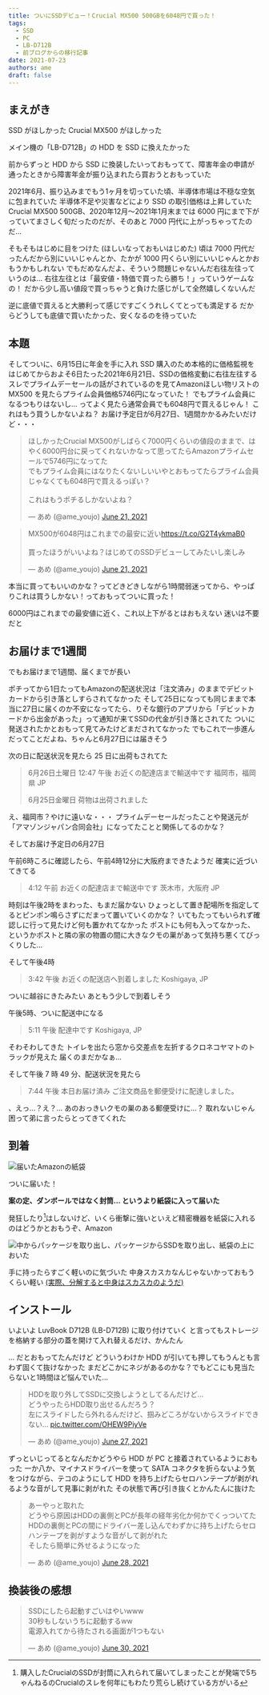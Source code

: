 ```yaml
---
title: ついにSSDデビュー！Crucial MX500 500GBを6048円で買った！
tags:
  - SSD
  - PC
  - LB-D712B
  - 前ブログからの移行記事
date: 2021-07-23
authors: ame
draft: false
---
```


## まえがき

SSD がほしかった
Crucial MX500 がほしかった

メイン機の「LB-D712B」の HDD を SSD に換えたかった

前からずっと HDD から SSD に換装したいっておもってて、障害年金の申請が通ったときから障害年金が振り込まれたら買おうとおもっていた
<!-- truncate -->
2021年6月、振り込みまでもう1ヶ月を切っていた頃、半導体市場は不穏な空気に包まれていた
半導体不足や災害などにより SSD の取引価格は上昇していた
Crucial MX500 500GB、2020年12月〜2021年1月末までは 6000 円にまで下がっていてまさしく旬だったのだが、そのあと 7000 円代に上がっちゃってたのだ…

そもそもはじめに目をつけた (ほしいなっておもいはじめた) 頃は 7000 円代だったんだから別にいいじゃんとか、たかが 1000 円くらい別にいいじゃんとかおもうかもしれない
でもだめなんだよ、そういう問題じゃないんだ右往左往っていうのは…
右往左往とは「最安値・特価で買ったら勝ち！」っていうゲームなの！
だから少し高い値段で買っちゃうと負けた感じがして全然嬉しくないんだ

逆に底値で買えると大勝利って感じですごくうれしくてとっても満足する
だからどうしても底値で買いたかった、安くなるのを待っていた

## 本題

そしてついに、6月15日に年金を手に入れ SSD 購入のため本格的に価格監視をはじめてからおよそ6日たった2021年6月21日、SSDの価格変動に右往左往するスレでプライムデーセールの話がされているのを見てAmazonほしい物リストの MX500 を見たらプライム会員価格5746円になっていた！
でもプライム会員になるつもりはないし…
ってよく見たら通常会員でも6048円で買えるじゃん！
これはもう買うしかないよね？
お届け予定日が6月27日、1週間かかるみたいだけど・・・

<blockquote class="twitter-tweet" data-media-max-width="560"><p lang="ja" dir="ltr">ほしかったCrucial MX500がしばらく7000円くらいの値段のままで、はやく6000円台に戻ってくれないかなって思ってたらAmazonプライムセールで5746円になってた<br>でもプライム会員にはなりたくないしいいやとおもってたらプライム会員じゃなくても6048円で買えるっぽい？<br><br>これはもうポチるしかないよね？</p>&mdash; あめ (@ame_youjo) <a href="https://twitter.com/ame_youjo/status/1406897697810911235?ref_src=twsrc%5Etfw">June 21, 2021</a></blockquote> <script async src="https://platform.twitter.com/widgets.js" charset="utf-8"></script>

<blockquote class="twitter-tweet" data-media-max-width="560"><p lang="ja" dir="ltr">MX500が6048円はこれまでの最安に近い<a href="https://t.co/G2T4ykmaB0">https://t.co/G2T4ykmaB0</a><br><br>買ったほうがいいよね？はじめてのSSDデビューしてみたいし楽しみ</p>&mdash; あめ (@ame_youjo) <a href="https://twitter.com/ame_youjo/status/1406898711884566534?ref_src=twsrc%5Etfw">June 21, 2021</a></blockquote> <script async src="https://platform.twitter.com/widgets.js" charset="utf-8"></script>

本当に買ってもいいのかな？ってどきどきしながら1時間弱迷ってから、やっぱりこれは買うしかない！っておもってついに買った！

6000円はこれまでの最安値に近く、これ以上下がるとはおもえない
迷いは不要だと

## お届けまで1週間

でもお届けまで1週間、届くまでが長い

ポチってから1日たってもAmazonの配送状況は「注文済み」のままでデビットカードから引き落としすらされてなかった
そして25日になっても同じままで本当に27日に届くのか不安になってたら、りそな銀行のアプリから「デビットカードから出金があった」って通知が来てSSDの代金が引き落とされてた
ついに発送されたかとおもって見てみたけどまだされてなかった
でもこれで一歩進んだってことだよね、ちゃんと6月27日には届きそう

次の日に配送状況を見たら 25 日に出荷もされてた

> 6月26日土曜日
> 12:47 午後
> お近くの配達店まで輸送中です
> 福岡市，福岡県 JP
> 
> 6月25日金曜日
> 荷物は出荷されました

え、福岡市？やけに遠いな・・・
プライムデーセールだったことや発送元が「アマゾンジャパン合同会社」になってたことと関係してるのかな？

そしてお届け予定日の6月27日

午前6時ころに確認したら、午前4時12分に大阪府まできたようだ
確実に近づいてきてる

> 4:12 午前
> お近くの配達店まで輸送中です
> 茨木市，大阪府 JP

時刻は午後2時をまわった、もまだ届かない
ひょっとして置き配場所を指定してるとピンポン鳴らさずにだまって置いていくのかな？
いてもたってもいられず確認しに行って見たけど何も置かれてなかった
ポストにも何も入ってなかった、というかポストと隣の家の物置の間に大きなクモの巣があって気持ち悪くてびっくりした…

そして午後4時

> 3:42 午後
> お近くの配送店へ到着しました
> Koshigaya, JP

ついに越谷にきたみたい
あともう少しで到着しそう

午後5時、ついに配送中になる

> 5:11 午後
> 配達中です
> Koshigaya, JP

そわそわしてきた
トイレを出たら窓から交差点を左折するクロネコヤマトのトラックが見えた
届くのまだかなぁ…

そして午後 7 時 49 分、配送状況を見たら

> 7:44 午後
> 本日お届け済み
> ご注文商品を郵便受けに配達しました。

、えっ…？え？…
あのおっきいクモの巣のある郵便受けに…？
取れないじゃん
困って弟に言ったらとってきてくれた

## 到着

![届いたAmazonの紙袋](./紙袋.jxl)

ついに届いた！

**案の定、ダンボールではなく封筒… というより紙袋に入って届いた**

発狂したり[^footnote-curuusharu]はしないけど、いくら衝撃に強いといえど精密機器を紙袋に入れるのはどうかとおもうぞ、Amazon

[^footnote-curuusharu]: 購入したCrucialのSSDが封筒に入れられて届いてしまったことが発端で5ちゃんねるのCrucialのスレを何年にもわたり荒らし続けている方がいる

![中からパッケージを取り出し、パッケージからSSDを取り出し、紙袋の上においた](./中身.jxl)

手に持ったらすごく軽いのに気づいた
中身スカスカなんじゃないかっておもうくらい軽い
[(実際、分解すると中身はスカスカのようだ)](https://bbs.kakaku.com/bbs/K0001028334/SortID=23898650/)

## インストール

いよいよ LuvBook D712B (LB-D712B) に取り付けていく
と言ってもストレージを格納する部分の蓋を開けて入れ替えるだけ、かんたん

… だとおもってたんだけど
どういうわけか HDD が引いても押してもうんとも言わず固くて抜けなかった
まだどこかにネジがあるのかな？でもどこにも見当たらないと1時間ほど悩んでいた…

<blockquote class="twitter-tweet" data-media-max-width="560"><p lang="ja" dir="ltr">HDDを取り外してSSDに交換しようとしてるんだけど…<br>どうやったらHDD取り出せるんだろう？<br>左にスライドしたら外れるんだけど、掴みどころがないからスライドできない… <a href="https://t.co/OHEW9PiyVe">pic.twitter.com/OHEW9PiyVe</a></p>&mdash; あめ (@ame_youjo) <a href="https://twitter.com/ame_youjo/status/1409294311452135427?ref_src=twsrc%5Etfw">June 27, 2021</a></blockquote> <script async src="https://platform.twitter.com/widgets.js" charset="utf-8"></script>

ずっといじってるとなんだかどうやら HDD が PC と接着されているようにおもった
一か八か、マイナスドライバーを使って SATA コネクタを折らないよう気をつけながら、テコのようにして HDD を持ち上げたらセロハンテープが剥がれるような音がして見事に剥がれた
その状態で再び引き抜くとかんたんに抜けた

<blockquote class="twitter-tweet" data-media-max-width="560"><p lang="ja" dir="ltr">あーやっと取れた<br>どうやら原因はHDDの裏側とPCが長年の経年劣化か何かでくっついてた<br>HDDの裏側とPCの間にドライバー差し込んでわずかに持ち上げたらセロハンテープを剥がすような音がして剥がれた<br>そしたら簡単に外せるようになった</p>&mdash; あめ (@ame_youjo) <a href="https://twitter.com/ame_youjo/status/1409307512067661826?ref_src=twsrc%5Etfw">June 28, 2021</a></blockquote> <script async src="https://platform.twitter.com/widgets.js" charset="utf-8"></script>

## 換装後の感想

<blockquote class="twitter-tweet" data-media-max-width="560"><p lang="ja" dir="ltr">SSDにしたら起動すごいはやいwww<br>30秒もしないうちに起動するww<br>電源入れてから待たされる画面が1つもない</p>&mdash; あめ (@ame_youjo) <a href="https://twitter.com/ame_youjo/status/1410121081189396482?ref_src=twsrc%5Etfw">June 30, 2021</a></blockquote> <script async src="https://platform.twitter.com/widgets.js" charset="utf-8"></script>
